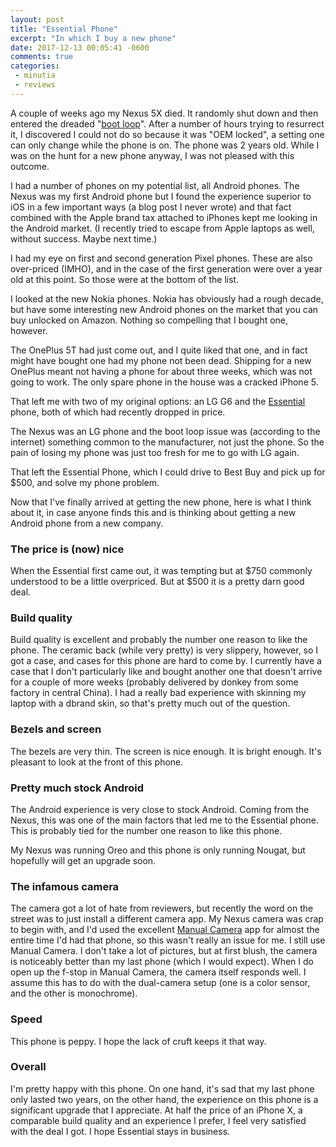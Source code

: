 ```yaml
---
layout: post
title: "Essential Phone"
excerpt: "In which I buy a new phone"
date: 2017-12-13 00:05:41 -0600
comments: true
categories: 
 - minutia
 - reviews
---
```


A couple of weeks ago my Nexus 5X died. It randomly shut down and then entered the dreaded "[boot loop](https://www.xda-developers.com/nexus-5x-bootloop-fix-boot-phone/)". After a number of hours trying to resurrect it, I discovered I could not do so because it was "OEM locked", a setting one can only change while the phone is on. The phone was 2 years old. While I was on the hunt for a new phone anyway, I was not pleased with this outcome.

I had a number of phones on my potential list, all Android phones. The Nexus was my first Android phone but I found the experience superior to iOS in a few important ways (a blog post I never wrote) and that fact combined with the Apple brand tax attached to iPhones kept me looking in the Android market. (I recently tried to escape from Apple laptops as well, without success. Maybe next time.)

I had my eye on first and second generation Pixel phones. These are also over-priced (IMHO), and in the case of the first generation were over a year old at this point. So those were at the bottom of the list.

I looked at the new Nokia phones. Nokia has obviously had a rough decade, but have some interesting new Android phones on the market that you can buy unlocked on Amazon. Nothing so compelling that I bought one, however.

The OnePlus 5T had just come out, and I quite liked that one, and in fact might have bought one had my phone not been dead. Shipping for a new OnePlus meant not having a phone for about three weeks, which was not going to work. The only spare phone in the house was a cracked iPhone 5.

That left me with two of my original options: an LG G6 and the [Essential](https://www.essential.com/) phone, both of which had recently dropped in price. 

The Nexus was an LG phone and the boot loop issue was (according to the internet) something common to the manufacturer, not just the phone. So the pain of losing my phone was just too fresh for me to go with LG again.

That left the Essential Phone, which I could drive to Best Buy and pick up for $500, and solve my phone problem.

Now that I've finally arrived at getting the new phone, here is what I think about it, in case anyone finds this and is thinking about getting a new Android phone from a new company.

### The price is (now) nice

When the Essential first came out, it was tempting but at $750 commonly understood to be a little overpriced. But at $500 it is a pretty darn good deal.

### Build quality

Build quality is excellent and probably the number one reason to like the phone. The ceramic back (while very pretty) is very slippery, however, so I got a case, and cases for this phone are hard to come by. I currently have a case that I don't particularly like and bought another one that doesn't arrive for a couple of more weeks (probably delivered by donkey from some factory in central China). I had a really bad experience with skinning my laptop with a dbrand skin, so that's pretty much out of the question.

### Bezels and screen

The bezels are very thin. The screen is nice enough. It is bright enough. It's pleasant to look at the front of this phone.

### Pretty much stock Android

The Android experience is very close to stock Android. Coming from the Nexus, this was one of the main factors that led me to the Essential phone. This is probably tied for the number one reason to like this phone.

My Nexus was running Oreo and this phone is only running Nougat, but hopefully will get an upgrade soon.

### The infamous camera

The camera got a lot of hate from reviewers, but recently the word on the street was to just install a different camera app. My Nexus camera was crap to begin with, and I'd used the excellent [Manual Camera](https://play.google.com/store/apps/details?id=pl.vipek.camera2&hl=en) app for almost the entire time I'd had that phone, so this wasn't really an issue for me. I still use Manual Camera. I don't take a lot of pictures, but at first blush, the camera is noticeably better than my last phone (which I would expect). When I do open up the f-stop in Manual Camera, the camera itself responds well. I assume this has to do with the dual-camera setup (one is a color sensor, and the other is monochrome).

### Speed

This phone is peppy. I hope the lack of cruft keeps it that way.

### Overall

I'm pretty happy with this phone. On one hand, it's sad that my last phone only lasted two years, on the other hand, the experience on this phone is a significant upgrade that I appreciate. At half the price of an iPhone X, a comparable build quality and an experience I prefer, I feel very satisfied with the deal I got. I hope Essential stays in business.
